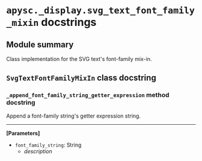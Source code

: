 # `apysc._display.svg_text_font_family_mixin` docstrings

## Module summary

Class implementation for the SVG text's font-family mix-in.

## `SvgTextFontFamilyMixIn` class docstring

### `_append_font_family_string_getter_expression` method docstring

Append a font-family string's getter expression string.<hr>

**[Parameters]**

- `font_family_string`: String
  - _description_
